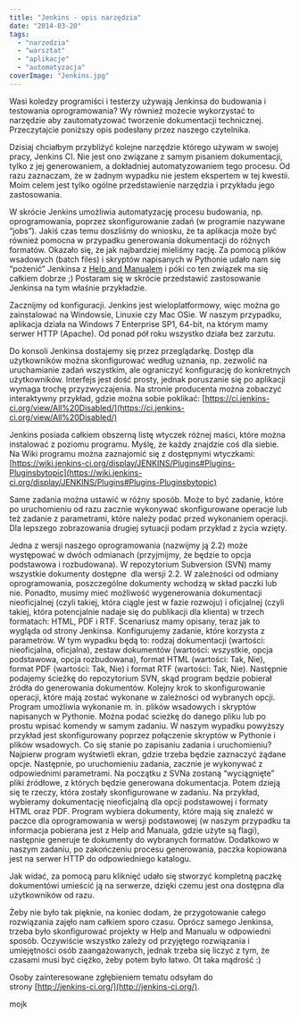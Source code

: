 ```yaml
---
title: "Jenkins - opis narzędzia"
date: "2014-03-20"
tags:
  - "narzedzia"
  - "warsztat"
  - "aplikacje"
  - "automatyzacja"
coverImage: "Jenkins.jpg"
---
```


Wasi koledzy programiści i testerzy używają Jenkinsa do budowania i testowania
oprogramowania? Wy również możecie wykorzystać to narzędzie aby zautomatyzować
tworzenie dokumentacji technicznej. Przeczytajcie poniższy opis podesłany przez
naszego czytelnika.

Dzisiaj chciałbym przybliżyć kolejne narzędzie którego używam w swojej pracy,
Jenkins CI. Nie jest ono związane z samym pisaniem dokumentacji, tylko z jej
generowaniem, a dokładniej automatyzowaniem tego procesu. Od razu zaznaczam, że
w żadnym wypadku nie jestem ekspertem w tej kwestii. Moim celem jest tylko
ogólne przedstawienie narzędzia i przykładu jego zastosowania.

W skrócie Jenkins umożliwia automatyzację procesu budowania, np. oprogramowania,
poprzez skonfigurowanie zadań (w programie nazywane “jobs”). Jakiś czas temu
doszliśmy do wniosku, że ta aplikacja może być również pomocna w przypadku
generowania dokumentacji do różnych formatów. Okazało się, że jak najbardziej
mieliśmy rację. Za pomocą plików wsadowych (batch files) i skryptów napisanych w
Pythonie udało nam się “pożenić” Jenkinsa z
[Help and Manualem](http://techwriter.pl/help-and-manual-opis-narzedzia/) i póki
co ten związek ma się całkiem dobrze ;) Postaram się w skrócie przedstawić
zastosowanie Jenkinsa na tym właśnie przykładzie.

Zacznijmy od konfiguracji. Jenkins jest wieloplatformowy, więc można go
zainstalować na Windowsie, Linuxie czy Mac OSie. W naszym przypadku, aplikacja
działa na Windows 7 Enterprise SP1, 64-bit, na którym mamy serwer HTTP (Apache).
Od ponad pół roku wszystko działa bez zarzutu.

Do konsoli Jenkinsa dostajemy się przez przeglądarkę. Dostęp dla użytkowników
można skonfigurować według uznania, np. zezwolić na uruchamianie zadań
wszystkim, ale ograniczyć konfigurację do konkretnych użytkowników. Interfejs
jest dość prosty, jednak poruszanie się po aplikacji wymaga trochę
przyzwyczajenia. Na stronie producenta można zobaczyć interaktywny przykład,
gdzie można sobie poklikać:
[https://ci.jenkins-ci.org/view/All%20Disabled/](https://ci.jenkins-ci.org/view/All%20Disabled/)

Jenkins posiada całkiem obszerną listę wtyczek różnej maści, które można
instalować z poziomu programu. Myślę, że każdy znajdzie coś dla siebie. Na Wiki
programu można zaznajomić się z dostępnymi wtyczkami:
[https://wiki.jenkins-ci.org/display/JENKINS/Plugins#Plugins-Pluginsbytopic](https://wiki.jenkins-ci.org/display/JENKINS/Plugins#Plugins-Pluginsbytopic)

Same zadania można ustawić w różny sposób. Może to być zadanie, które po
uruchomieniu od razu zacznie wykonywać skonfigurowane operacje lub też zadanie z
parametrami, które należy podać przed wykonaniem operacji. Dla lepszego
zobrazowania drugiej sytuacji podam przykład z życia wzięty.

Jedna z wersji naszego oprogramowania (nazwijmy ją 2.2) może występować w dwóch
odmianach (przyjmijmy, że będzie to opcja podstawowa i rozbudowana). W
repozytorium Subversion (SVN) mamy wszystkie dokumenty dostępne  dla wersji 2.2.
W zależności od odmiany oprogramowania, poszczególne dokumenty wchodzą w skład
paczki lub nie. Ponadto, musimy mieć możliwość wygenerowania dokumentacji
nieoficjalnej (czyli takiej, która ciągle jest w fazie rozwoju) i oficjalnej
(czyli takiej, która potencjalnie nadaje się do publikacji dla klienta) w trzech
formatach: HTML, PDF i RTF. Scenariusz mamy opisany, teraz jak to wygląda od
strony Jenkinsa. Konfigurujemy zadanie, które korzysta z parametrów. W tym
wypadku będą to: rodzaj dokumentacji (wartości: nieoficjalna, oficjalna), zestaw
dokumentów (wartości: wszystkie, opcja podstawowa, opcja rozbudowana), format
HTML (wartości: Tak, Nie), format PDF (wartości: Tak, Nie) i format RTF
(wartości: Tak, Nie). Następnie podajemy ścieżkę do repozytorium SVN, skąd
program będzie pobierał źródła do generowania dokumentów. Kolejny krok to
skonfigurowanie operacji, które mają zostać wykonane w zależności od wybranych
opcji. Program umożliwia wykonanie m. in. plików wsadowych i skryptów napisanych
w Pythonie. Można podać scieżkę do danego pliku lub po prostu wpisać komendy w
samym zadaniu. W naszym wypadku powyższy przykład jest skonfigurowany poprzez
połączenie skryptów w Pythonie i plików wsadowych. Co się stanie po zapisaniu
zadania i uruchomieniu? Najpierw program wyśtwietli ekran, gdzie trzeba będzie
zaznaczyć żądane opcje. Następnie, po uruchomieniu zadania, zacznie je wykonywać
z odpowiednimi parametrami. Na początku z SVNa zostaną “wyciągnięte” pliki
źródłowe, z których będzie generowana dokumentacja. Potem dzieją się te rzeczy,
która zostały skonfigurowane w zadaniu. Na przykład, wybieramy dokumentację
nieoficjalną dla opcji podstawowej i formaty HTML oraz PDF. Program wybiera
dokumenty, które mają się znaleźć w paczce dla oprogramowania w wersji
podstawowej (w naszym przypadku ta informacja pobierana jest z Help and Manuala,
gdzie użyte są flagi), następnie generuje te dokumenty do wybranych formatów.
Dodatkowo w naszym zadaniu, po zakończeniu procesu generowania, paczka kopiowana
jest na serwer HTTP do odpowiedniego katalogu.

Jak widać, za pomocą paru kliknięć udało się stworzyć kompletną paczkę
dokumentówi umieścić ją na serwerze, dzięki czemu jest ona dostępna dla
użytkowników od razu.

Żeby nie było tak pięknie, na koniec dodam, że przygotowanie całego rozwiązania
zajęło nam całkiem sporo czasu. Oprócz samego Jenkinsa, trzeba było
skonfigurować projekty w Help and Manualu w odpowiedni sposób. Oczywiście
wszystko zależy od przyjętego rozwiązania i umiejętności osób zaangażowanych,
jednak trzeba się liczyć z tym, że czasami musi być ciężko, żeby potem było
łatwo. Ot taka mądrość :)

Osoby zainteresowane zgłębieniem tematu odsyłam do
strony [http://jenkins-ci.org/](http://jenkins-ci.org/).

mojk
